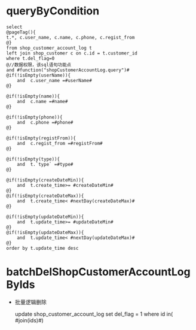 queryByCondition
===


    select 
    @pageTag(){
    t.*, c.user_name, c.name, c.phone, c.regist_from
    @}
    from shop_customer_account_log t
    left join shop_customer c on c.id = t.customer_id
    where t.del_flag=0 
    @//数据权限，该sql语句功能点  
    and #function("shopCustomerAccountLog.query")#
    @if(!isEmpty(userName)){
        and  c.user_name =#userName#
    @}
    
    @if(!isEmpty(name)){
        and  c.name =#name#
    @}
    
    @if(!isEmpty(phone)){
        and  c.phone =#phone#
    @}
    
    @if(!isEmpty(registFrom)){
        and  c.regist_from =#registFrom#
    @}
    
    @if(!isEmpty(type)){
        and  t.`type` =#type#
    @}
    
    @if(!isEmpty(createDateMin)){
        and  t.create_time>= #createDateMin#
    @}
    @if(!isEmpty(createDateMax)){
        and  t.create_time< #nextDay(createDateMax)#
    @}
    
    @if(!isEmpty(updateDateMin)){
        and  t.update_time>= #updateDateMin#
    @}
    @if(!isEmpty(updateDateMax)){
        and  t.update_time< #nextDay(updateDateMax)#
    @}
    order by t.update_time desc
    
    

batchDelShopCustomerAccountLogByIds
===

* 批量逻辑删除

    update shop_customer_account_log set del_flag = 1 where id  in( #join(ids)#)
    
